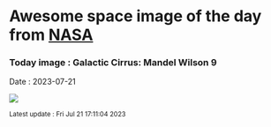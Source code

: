 
# Awesome space image of the day from [NASA](https://api.nasa.gov/)

### Today image : Galactic Cirrus: Mandel Wilson 9
Date : 2023-07-21

![](https://apod.nasa.gov/apod/image/2307/MandelWilson9_GabrielRodriguesSantos_APOD1024.jpg)

<small>Latest update : Fri Jul 21 17:11:04 2023</small>
        